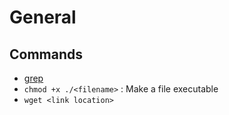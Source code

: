 # General

## Commands
* [grep](https://tldr.ostera.io/grep)
* `chmod +x ./<filename>` : Make a file executable
* `wget <link location>`